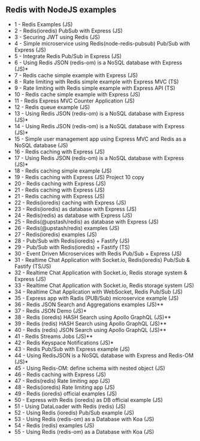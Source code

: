 ## Redis with NodeJS examples

- 1 - Redis Examples (JS)
- 2 - Redis(ioredis) PubSub with Express (JS)
- 3 - Securing JWT using Redis (JS)
- 4 - Simple microservice using Redis(node-redis-pubsub) Pub/Sub with Express (JS)
- 5 - Integrate Redis Pub/Sub in Express (JS)
- 6 - Using Redis JSON (redis-om) is a NoSQL database with Express (JS)\*
- 7 - Redis cache simple example with Express (JS)
- 8 - Rate limiting with Redis simple example with Express MVC (TS)
- 9 - Rate limiting with Redis simple example with Express API (TS)
- 10 - Redis cache simple example with Express (JS)
- 11 - Redis Express MVC Counter Application (JS)
- 12 - Redis queue example (JS)
- 13 - Using Redis JSON (redis-om) is a NoSQL database with Express (JS)\*
- 14 - Using Redis JSON (redis-om) is a NoSQL database with Express (JS)\*
- 15 - Simple user management app using Express MVC and Redis as a NoSQL database (JS)
- 16 - Redis caching with Express (JS)
- 17 - Using Redis JSON (redis-om) is a NoSQL database with Express (JS)\*
- 18 - Redis caching simple example (JS)
- 19 - Redis caching with Express (JS) Project 10 copy
- 20 - Redis caching with Express (JS)
- 21 - Redis caching with Express (JS)
- 21 - Redis caching with Express (JS)
- 22 - Redis(ioredis) caching with Express (JS)
- 23 - Redis(ioredis) as database with Express (JS)
- 24 - Redis(redis) as database with Express (JS)
- 25 - Redis(@upstash/redis) as database with Express (JS)
- 26 - Redis(@upstash/redis) examples (JS)
- 27 - Redis(ioredis) examples (JS)
- 28 - Pub/Sub with Redis(ioredis) + Fastify (JS)
- 29 - Pub/Sub with Redis(ioredis) + Fastify (TS)
- 30 - Event Driven Microservices with Redis Pub/Sub + Express (JS)
- 31 - Realtime Chat Application with Socket.io, Redis(ioredis) Pub/Sub & Fastify (TS/JS)
- 32 - Realtime Chat Application with Socket.io, Redis storage system & Express (JS)
- 33 - Realtime Chat Application with Socket.io, Redis storage system (JS)
- 34 - Realtime Chat Application with WebSocket, Redis Pub/Sub (JS)
- 35 - Express app with Radis (PUB/Sub) microservice example (JS)
- 36 - Redis JSON Search and Aggregations examples (JS)\*\*
- 37 - Redis JSON Demo (JS)\*
- 38 - Redis (ioredis) HASH Search using Apollo GraphQL (JS)\*\*
- 39 - Redis (redis) HASH Search using Apollo GraphQL (JS)\*\*
- 40 - Redis (redis) JSON Search using Apollo GraphQL (JS)\*\*
- 41 - Redis Streams Jobs (JS)\*\*
- 42 - Redis Keyspace Notifications (JS)\*
- 43 - Redis Pub/Sub with Express example (JS)
- 44 - Using RedisJSON is a NoSQL database with Express and Redis-OM (JS)\*
- 45 - Using Redis-OM: define schema with nested object (JS)
- 46 - Redis caching with Express (JS)
- 47 - Redis(redis) Rate limiting app (JS)
- 48 - Redis(ioredis) Rate limiting app (JS)
- 49 - Redis (ioredis) official examples (JS)
- 50 - Express with Redis (ioredis) as DB official example (JS)
- 51 - Using DataLoader with Redis (redis) (JS)
- 52 - Using Redis (ioredis) Pub/Sub example (JS)
- 53 - Using Redis (redis-om) as a Database with Koa (JS)
- 54 - Redis (redis) examples (JS)
- 55 - Using Redis (redis-om) as a Database with Koa (JS)
